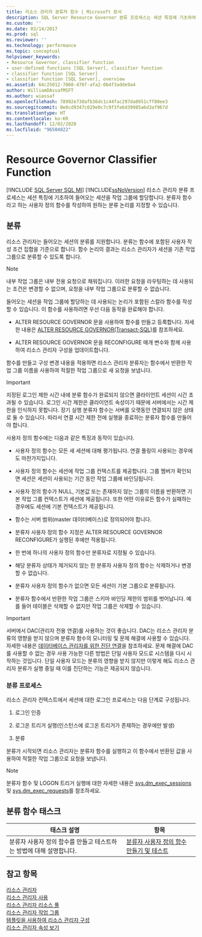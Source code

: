 ```yaml
---
title: 리소스 관리자 분류자 함수 | Microsoft 문서
description: SQL Server Resource Governor 분류 프로세스는 세션 특징에 기초하여 들어오는 세션을 작업 그룹에 할당합니다.
ms.custom: ''
ms.date: 03/14/2017
ms.prod: sql
ms.reviewer: ''
ms.technology: performance
ms.topic: conceptual
helpviewer_keywords:
- Resource Governor, classifier function
- user-defined functions [SQL Server], classifier function
- classifier function [SQL Server]
- classifier function [SQL Server], overview
ms.assetid: 64c25012-7068-476f-afa2-0b4f3adde9a4
author: WilliamDAssafMSFT
ms.author: wiassaf
ms.openlocfilehash: 78992e730afb36dc1c44fac297da0951cff80ee3
ms.sourcegitcommit: 0e0cd9347c029e0c7c9f3fe6d39985a6d3af967d
ms.translationtype: HT
ms.contentlocale: ko-KR
ms.lasthandoff: 12/02/2020
ms.locfileid: "96504822"
---
```

# <a name="resource-governor-classifier-function"></a>Resource Governor Classifier Function
[!INCLUDE [SQL Server SQL MI](../../includes/applies-to-version/sql-asdbmi.md)]
  [!INCLUDE[ssNoVersion](../../includes/ssnoversion-md.md)] 리소스 관리자 분류 프로세스는 세션 특징에 기초하여 들어오는 세션을 작업 그룹에 할당합니다. 분류자 함수라고 하는 사용자 정의 함수를 작성하여 원하는 분류 논리를 지정할 수 있습니다.  
  
## <a name="classification"></a>분류  
 리소스 관리자는 들어오는 세션의 분류를 지원합니다. 분류는 함수에 포함된 사용자 작성 조건 집합을 기준으로 합니다. 함수 논리의 결과는 리소스 관리자가 세션을 기존 작업 그룹으로 분류할 수 있도록 합니다.  
  
> [!NOTE]  
>  내부 작업 그룹은 내부 전용 요청으로 채워집니다. 이러한 요청을 라우팅하는 데 사용되는 조건은 변경할 수 없으며, 요청을 내부 작업 그룹으로 분류할 수 없습니다.  
  
 들어오는 세션을 작업 그룹에 할당하는 데 사용되는 논리가 포함된 스칼라 함수를 작성할 수 있습니다. 이 함수를 사용하려면 우선 다음 동작을 완료해야 합니다.  
  
-   ALTER RESOURCE GOVERNOR 문을 사용하여 함수를 만들고 등록합니다. 자세한 내용은 [ALTER RESOURCE GOVERNOR&#40;Transact-SQL&#41;](../../t-sql/statements/alter-resource-governor-transact-sql.md)를 참조하세요.  
  
-   ALTER RESOURCE GOVERNOR 문을 RECONFIGURE 매개 변수와 함께 사용하여 리소스 관리자 구성을 업데이트합니다.  
  
 함수를 만들고 구성 변경 내용을 적용하면 리소스 관리자 분류자는 함수에서 반환한 작업 그룹 이름을 사용하여 적절한 작업 그룹으로 새 요청을 보냅니다.  
  
> [!IMPORTANT]  
>  지정된 로그인 제한 시간 내에 분류 함수가 완료되지 않으면 클라이언트 세션이 시간 초과될 수 있습니다. 로그인 시간 제한은 클라이언트 속성이기 때문에 서버에서는 시간 제한을 인식하지 못합니다. 장기 실행 분류자 함수는 서버를 오랫동안 연결되지 않은 상태로 둘 수 있습니다. 따라서 연결 시간 제한 전에 실행을 종료하는 분류자 함수를 만들어야 합니다.  
  
 사용자 정의 함수에는 다음과 같은 특징과 동작이 있습니다.  
  
-   사용자 정의 함수는 모든 새 세션에 대해 평가됩니다. 연결 풀링이 사용되는 경우에도 마찬가지입니다.  
  
-   사용자 정의 함수는 세션에 작업 그룹 컨텍스트를 제공합니다. 그룹 멤버가 확인되면 세션은 세션이 사용되는 기간 동안 작업 그룹에 바인딩됩니다.  
  
-   사용자 정의 함수가 NULL, 기본값 또는 존재하지 않는 그룹의 이름을 반환하면 기본 작업 그룹 컨텍스트가 세션에 제공됩니다. 또한 어떤 이유로든 함수가 실패하는 경우에도 세션에 기본 컨텍스트가 제공됩니다.  
  
-   함수는 서버 범위(master 데이터베이스)로 정의되어야 합니다.  
  
-   분류자 사용자 정의 함수 지정은 ALTER RESOURCE GOVERNOR RECONFIGURE가 실행된 후에만 적용됩니다.  
  
-   한 번에 하나의 사용자 정의 함수만 분류자로 지정될 수 있습니다.  
  
-   해당 분류자 상태가 제거되지 않는 한 분류자 사용자 정의 함수는 삭제하거나 변경할 수 없습니다.  
  
-   분류자 사용자 정의 함수가 없으면 모든 세션이 기본 그룹으로 분류됩니다.  
  
-   분류자 함수에서 반환한 작업 그룹은 스키마 바인딩 제한의 범위를 벗어납니다. 예를 들어 테이블은 삭제할 수 없지만 작업 그룹은 삭제할 수 있습니다.  
  
> [!IMPORTANT]  
>  서버에서 DAC(관리자 전용 연결)를 사용하는 것이 좋습니다. DAC는 리소스 관리자 분류의 영향을 받지 않으며 분류자 함수의 모니터링 및 문제 해결에 사용할 수 있습니다. 자세한 내용은 [데이터베이스 관리자를 위한 진단 연결](../../database-engine/configure-windows/diagnostic-connection-for-database-administrators.md)을 참조하세요. 문제 해결에 DAC를 사용할 수 없는 경우 사용 가능한 다른 방법은 단일 사용자 모드로 시스템을 다시 시작하는 것입니다. 단일 사용자 모드는 분류의 영향을 받지 않지만 이렇게 해도 리소스 관리자 분류가 실행 중일 때 이를 진단하는 기능은 제공되지 않습니다.  
  
### <a name="classification-process"></a>분류 프로세스  
 리소스 관리자 컨텍스트에서 세션에 대한 로그인 프로세스는 다음 단계로 구성됩니다.  
  
1.  로그인 인증  
  
2.  로그온 트리거 실행(인스턴스에 로그온 트리거가 존재하는 경우에만 발생)
  
3.  분류  

 분류가 시작되면 리소스 관리자는 분류자 함수를 실행하고 이 함수에서 반환된 값을 사용하여 적절한 작업 그룹으로 요청을 보냅니다.  
  
> [!NOTE]  
>  분류자 함수 및 LOGON 트리거 실행에 대한 자세한 내용은 [sys.dm_exec_sessions](../../relational-databases/system-dynamic-management-views/sys-dm-exec-sessions-transact-sql.md) 및 [sys.dm_exec_requests](../../relational-databases/system-dynamic-management-views/sys-dm-exec-requests-transact-sql.md)를 참조하세요.  
  
## <a name="classification-function-tasks"></a>분류 함수 태스크  
  
|태스크 설명|항목|  
|----------------------|-----------|  
|분류자 사용자 정의 함수를 만들고 테스트하는 방법에 대해 설명합니다.|[분류자 사용자 정의 함수 만들기 및 테스트](../../relational-databases/resource-governor/create-and-test-a-classifier-user-defined-function.md)|  
  
## <a name="see-also"></a>참고 항목  
 [리소스 관리자](../../relational-databases/resource-governor/resource-governor.md)   
 [리소스 관리자 사용](../../relational-databases/resource-governor/enable-resource-governor.md)   
 [리소스 관리자 리소스 풀](../../relational-databases/resource-governor/resource-governor-resource-pool.md)   
 [리소스 관리자 작업 그룹](../../relational-databases/resource-governor/resource-governor-workload-group.md)   
 [템플릿을 사용하여 리소스 관리자 구성](../../relational-databases/resource-governor/configure-resource-governor-using-a-template.md)   
 [리소스 관리자 속성 보기](../../relational-databases/resource-governor/view-resource-governor-properties.md)  
  
  
